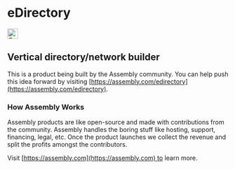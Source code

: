 # eDirectory

<a href="https://assembly.com/edirectory/bounties"><img src="https://asm-badger.herokuapp.com/edirectory/badges/tasks.svg" height="24px" alt="Open Tasks" /></a>

## Vertical directory/network builder

This is a product being built by the Assembly community. You can help push this idea forward by visiting [https://assembly.com/edirectory](https://assembly.com/edirectory).

### How Assembly Works

Assembly products are like open-source and made with contributions from the community. Assembly handles the boring stuff like hosting, support, financing, legal, etc. Once the product launches we collect the revenue and split the profits amongst the contributors.

Visit [https://assembly.com](https://assembly.com) to learn more.

